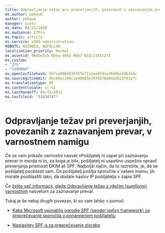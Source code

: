 ```yaml
---
title: Odpravljanje težav pri preverjanjih, povezanih z zaznavanjem prevar, v varnostnem namigu
ms.author: pebaum
author: pebaum
manager: scotv
ms.date: 04/21/2020
ms.audience: ITPro
ms.topic: article
ms.service: o365-administration
ROBOTS: NOINDEX, NOFOLLOW
localization_priority: Normal
ms.assetid: 96ebe3c5-66ea-4662-98b7-052c2181c2f3
ms.custom:
- "275"
- "3100004"
ms.openlocfilehash: 85faa0086935fb7e7132ee9fdced546bafdb344c
ms.sourcegitcommit: 8bc60ec34bc1e40685e3976576e04a2623f63a7c
ms.translationtype: MT
ms.contentlocale: sl-SI
ms.lasthandoff: 04/15/2021
ms.locfileid: "51834747"
---
```

# <a name="troubleshooting-the-safety-tip-for-fraud-detection-checks"></a>Odpravljanje težav pri preverjanjih, povezanih z zaznavanjem prevar, v varnostnem namigu

Če se vam prikaže varnostni nasvet »Pošiljatelj ni uspel pri zaznavanju prevar in morda ni to, za koga je bil«, pošiljatelj ni uspešno uspešno opravil preverjanja pristnosti DKIM ali SPF. Najboljši način, da to razrešite, je, da se pošiljatelj pooblasti sam. Če pošiljatelj pošilja sporočila v vašem imenu, jih morate pooblastiti tako, da dodate naslov IP pošiljatelja v zapis SPF.
  
Če [želite več informacij, glejte Odpravljanje težav z rdečim (sumljivim) varnostnim](https://blogs.msdn.microsoft.com/tzink/2016/11/02/troubleshooting-the-red-suspicious-safety-tip-for-fraud-detection-checks/) nasvetom za zaznavanje prevar.
  
Tukaj je še nekaj drugih povezav, ki so vam lahko v pomoč:
  
- [Kako Microsoft uporablja ogrodje SPF (sender policy framework) za preprečevanje sporočila o ponarejenem pošiljatelju](https://docs.microsoft.com/microsoft-365/security/office-365-security/how-office-365-uses-spf-to-prevent-spoofing)

- [Nastavitev SPF-a za preprečevanje zlorabe](https://docs.microsoft.com/microsoft-365/security/office-365-security/set-up-spf-in-office-365-to-help-prevent-spoofing)
